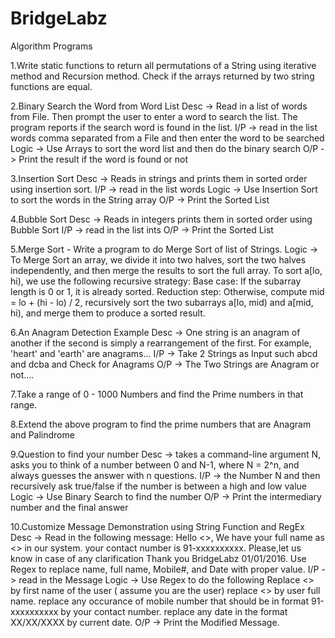 # BridgeLabz

Algorithm Programs

1.Write static functions to return all permutations of a String using iterative method and Recursion method. Check if the arrays returned by two string functions are equal. 

2.Binary Search the Word from Word List
Desc -> Read in a list of words from File. Then prompt the user to enter a word to search the list. The program reports if the search word is found in the list.
I/P -> read in the list words comma separated from a File and then enter the word to be searched
Logic -> Use Arrays to sort the word list and then do the binary search
O/P -> Print the result if the word is found or not

3.Insertion Sort 
Desc -> Reads in strings and prints them in sorted order using insertion sort.
I/P -> read in the list words
Logic -> Use Insertion Sort to sort the words in the String array
O/P -> Print the Sorted List

4.Bubble Sort 
Desc -> Reads in integers prints them in sorted order using Bubble Sort
I/P -> read in the list ints
O/P -> Print the Sorted List 

5.Merge Sort  - Write a program to do Merge Sort of list of Strings. 
Logic -> To Merge Sort an array, we divide it into two halves, sort the two halves independently, and then merge the results to sort the full array. To sort a[lo, hi), we use the following recursive strategy:
Base case: If the subarray length is 0 or 1, it is already sorted.
Reduction step: Otherwise, compute mid = lo + (hi - lo) / 2, recursively sort the two subarrays a[lo, mid) and a[mid, hi), and merge them to produce a sorted result.

6.An Anagram Detection Example
Desc -> One string is an anagram of another if the second is simply a rearrangement of the first. For example, 'heart' and 'earth' are anagrams...
I/P -> Take 2 Strings as Input such abcd and dcba and Check for Anagrams
O/P -> The Two Strings are Anagram or not....

7.Take a range of 0 - 1000 Numbers and find the Prime numbers in that range. 

8.Extend the above program to find the prime numbers that are Anagram and Palindrome 

9.Question to find your number
Desc -> takes a command-line argument N, asks you to think of a number between 0 and N-1, where N = 2^n, and always guesses the answer with n questions.
I/P -> the Number N and then recursively ask true/false if the number is between a high and low value
Logic -> Use Binary Search to find the number
O/P -> Print the intermediary number and the final answer

10.Customize Message Demonstration using String Function and RegEx
Desc -> Read in the following message: Hello <<name>>, We have your full name as <<full name>> in our system. your contact number is 91-xxxxxxxxxx. Please,let us know in case of any clarification Thank you BridgeLabz 01/01/2016. Use Regex to replace name, full name, Mobile#, and Date with proper value.
I/P -> read in the Message
Logic -> Use Regex to do the following
Replace <<name>> by first name of the user ( assume you are the user)
replace <<full name>> by user full name.
replace any occurance of mobile number that should be in format 91-xxxxxxxxxx by your contact number.
replace any date in the format XX/XX/XXXX by current date.
O/P -> Print the Modified Message.



